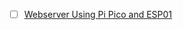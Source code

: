 

- [ ] [Webserver Using Pi Pico and ESP01](https://www.instructables.com/Webserver-Using-Pi-Pico-and-ESP01/)
